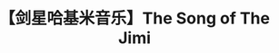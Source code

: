 ---
title: 【剑星哈基米音乐】The Song of The Jimi
adaptedFrom: The Song of The Jimi
sources:
  - sourceType: bilibili
    bvid: BV1QdMozSEAJ
---